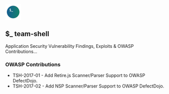<img src="tsh.png" width="50">

## $_ team-shell

Application Security Vulnerability Findings, Exploits & OWASP Contributions...

### OWASP Contributions
* TSH-2017-01 - Add Retire.js Scanner/Parser Support to OWASP DefectDojo.
* TSH-2017-02 - Add NSP Scanner/Parser Support to OWASP DefectDojo.

